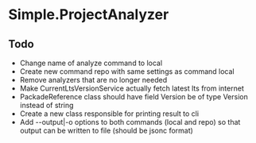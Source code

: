 # Simple.ProjectAnalyzer



## Todo 
* Change name of analyze command to local
* Create new command repo with same settings as command local
* Remove analyzers that are no longer needed
* Make CurrentLtsVersionService actually fetch latest lts from internet
* PackadeReference class should have field Version be of type Version instead of string
* Create a new class responsible for printing result to cli
* Add --output|-o options to both commands (local and repo) so that output can be written to file (should be jsonc format) 
